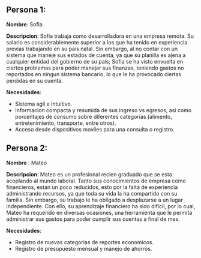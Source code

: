 ## Persona 1:

**Nombre**: Sofia

**Descripcion**: Sofia trabaja como desarrolladora en una empresa remota. Su salario es considerablemente superior a los que ha tenido en experiencia previas trabajando en su pais natal. Sin embargo, al no contar con un sistema que maneje sus estados de cuenta, ya que su planilla es ajena a cualquier entidad del gobierno de su pais; Sofia se ha visto envuelta en ciertos problemas para poder manejar sus finanzas, teniendo gastos no reportados en ningun sistema bancario, lo que le ha provocado ciertas perdidas en su cuenta.

**Necesidades**: 
 - Sistema agil e intuitivo.
 - Informacion compacta y resumida de sus ingreso vs egresos, asi como porcentajes de consumo sobre diferentes categorias (alimento, entretenimiento, transporte, entre otros).
 - Acceso desde dispositivos moviles para una consulta o registro.

 ## Persona 2:

 **Nombre** : Mateo

 **Descripcion**: Mateo es un profesional recien graduado que se esta acoplando al mundo laboral. Tanto sus conocimientos de empresa como financieros, estan un poco reducidos, esto por la falta de experiencia administrando recursos, ya que toda su vida la ha compartido con su familia. Sin embargo, su trabajo le ha obligado a desplazarse a un lugar independiente. Con ello, su aprendizaje financiero ha sido dificil, por lo cual, Mateo ha requerido en diversas ocasiones, una herramienta que le permita administrar sus gastos para poder cumplir sus cuentas a final de mes.

 **Necesidades**:
  - Registro de nuevas categorias de reportes economicos.
  - Registro de presupuesto mensual y manejo de ahorros.


